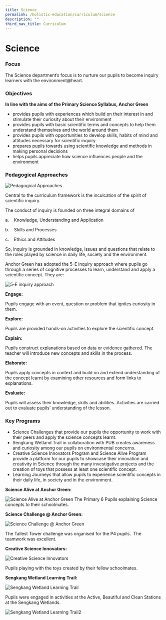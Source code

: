 ```yaml
---
title: Science
permalink: /holistic-education/curriculum/science
description: ""
third_nav_title: Curriculum
---
```

Science
=======

### Focus

The Science department’s focus is to nurture our pupils to become inquiry learners with the environment@heart.

###   Objectives  
  

**In line with the aims of the Primary Science Syllabus, Anchor Green**

*   provides pupils with experiences which build on their interest in and stimulate their curiosity about their environment
*   provides pupils with basic scientific terms and concepts to help them understand themselves and the world around them
*   provides pupils with opportunities to develop skills, habits of mind and attitudes necessary for scientific inquiry
*   prepares pupils towards using scientific knowledge and methods in making personal decisions
*   helps pupils appreciate how science influences people and the environment

  

### Pedagogical Approaches

![Pedagogical Approaches](/images/Pedagogical%20Approaches.png)

Central to the curriculum framework is the inculcation of the spirit of scientific inquiry.

The conduct of inquiry is founded on three integral domains of

a.    Knowledge, Understanding and Application

b.    Skills and Processes

c.    Ethics and Attitudes

So, inquiry is grounded in knowledge, issues and questions that relate to the roles played by science in daily life, society and the environment.

Anchor Green has adopted the 5-E inquiry approach where pupils go through a series of cognitive processes to learn, understand and apply a scientific concept. They are:

![5-E inquiry approach](/images/5-E%20inquiry%20approach.png)

**Engage:**

Pupils engage with an event, question or problem that ignites curiosity in them.

**Explore:**

Pupils are provided hands-on activities to explore the scientific concept.

**Explain:**

Pupils construct explanations based on data or evidence gathered. The teacher will introduce new concepts and skills in the process.

**Elaborate:**

Pupils apply concepts in context and build on and extend understanding of the concept learnt by examining other resources and form links to explanations.

**Evaluate:**

Pupils will assess their knowledge, skills and abilities. Activities are carried out to evaluate pupils’ understanding of the lesson.

### Key Programs

*   Science Challenges that provide our pupils the opportunity to work with their peers and apply the science concepts learnt.
*   Sengkang Wetland Trail in collaboration with PUB creates awareness and curiosity among our pupils on environmental concerns.
*   Creative Science Innovators Program and Science Alive Program provide a platform for our pupils to showcase their innovation and creativity in Science through the many investigative projects and the creation of toys that possess at least one scientific concept.
*   Learning Journeys that allow pupils to experience scientific concepts in their daily life, in society and in the environment.

**Science Alive at Anchor Green:**

![Science Alive at Anchor Green](/images/Science%20Alive%20at%20Anchor%20Green.jpg)
The Primary 6 Pupils explaining Science concepts to their schoolmates.

**Science Challenge @ Anchor Green:**

![Science Challenge @ Anchor Green](/images/Science%20Challenge%20@%20Anchor%20Green.jpg)

The Tallest Tower challenge was organised for the P4 pupils.  The teamwork was excellent.

**Creative Science Innovators:**

![Creative Science Innovators](/images/Creative%20Science%20Innovators.jpg)

Pupils playing with the toys created by their fellow schoolmates.

**Sengkang Wetland Learning Trail:**

![Sengkang Wetland Learning Trail](/images/Sengkang%20Wetland%20Learning%20Trail.jpg)

Pupils were engaged in activities at the Active, Beautiful and Clean Stations at the Sengkang Wetlands.

![Sengkang Wetland Learning Trail2](/images/Sengkang%20Wetland%20Learning%20Trail2.jpg)